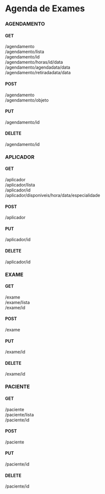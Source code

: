# Agenda de Exames
### AGENDAMENTO
#### GET
/agendamento<br/>
/agendamento/lista<br/>
/agendamento/id<br/>
/agendamento/horas/id/data<br/>
/agendamento/agendadata/data<br/>
/agendamento/retiradadata/data

#### POST
/agendamento<br/>
/agendamento/objeto

#### PUT
/agendamento/id

#### DELETE
/agendamento/id

### APLICADOR
#### GET
/aplicador<br/>
/aplicador/lista<br/>
/aplicador/id<br/>
/aplicador/disponiveis/hora/data/especialidade

#### POST
/aplicador

#### PUT
/aplicador/id

#### DELETE
/aplicador/id

### EXAME
#### GET
/exame<br/>
/exame/lista<br/>
/exame/id

#### POST
/exame

#### PUT
/exame/id

#### DELETE
/exame/id

### PACIENTE
#### GET
/paciente<br/>
/paciente/lista<br/>
/paciente/id

#### POST
/paciente

#### PUT
/paciente/id

#### DELETE
/paciente/id